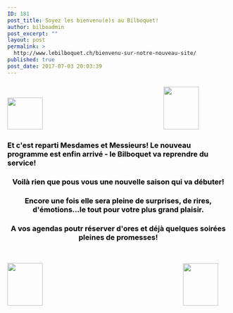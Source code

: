 ```yaml
---
ID: 181
post_title: Soyez les bienvenu(e)s au Bilboquet!
author: bilboadmin
post_excerpt: ""
layout: post
permalink: >
  http://www.lebilboquet.ch/bienvenu-sur-notre-nouveau-site/
published: true
post_date: 2017-07-03 20:03:39
---
```

<h3><img class="alignnone wp-image-1101" src="http://www.lebilboquet.ch/wp-content/uploads/2017/07/PetitBilbo4-150x150.jpg" alt="" width="80" height="72" />                                                                       <img class="wp-image-1089 alignnone" src="http://www.lebilboquet.ch/wp-content/uploads/2017/07/PetitBilbo3-150x150.jpg" alt="" width="80" height="97" /></h3>
<h3><span style="color: #000000;"><strong>Et c'est reparti Mesdames et Messieurs! </strong><strong>Le nouveau programme est enfin arrivé - le Bilboquet va reprendre du service!</strong></span></h3>
<h3 style="text-align: center;"><span style="color: #000000;"><strong>Voilà rien que pous vous une nouvelle saison qui va débuter!</strong></span></h3>
<h3 style="text-align: center;"><span style="color: #000000;"><strong>Encore une fois elle sera pleine de surprises, de rires, d'émotions...le tout pour votre plus grand plaisir.</strong></span></h3>
<h3 style="text-align: center;"><span style="color: #000000;"><strong>A vos agendas poutr réserver d'ores et déjà quelques soirées pleines de promesses!</strong></span></h3>
&nbsp;

<img class="wp-image-1087 alignnone" src="http://www.lebilboquet.ch/wp-content/uploads/2017/07/PetitBilbo2-150x150.jpg" alt="" width="80" height="97" />                                                                                 <img class="alignnone wp-image-1102" src="http://www.lebilboquet.ch/wp-content/uploads/2017/07/PetitBilbo5-150x150.jpg" alt="" width="80" height="96" />